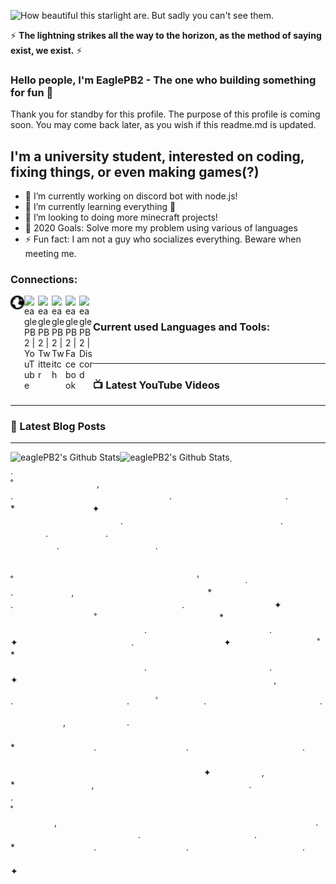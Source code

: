 ![How beautiful this starlight are. But sadly you can't see them.](https://i.imgur.com/7GamgTm.jpg)

⚡ **The lightning strikes all the way to the horizon, as the method of saying exist, we exist.** ⚡


### Hello people, I'm EaglePB2 - The one who building something for fun 👋
Thank you for standby for this profile.
The purpose of this profile is coming soon.
You may come back later, as you wish if this readme.md is updated.

## I'm a university student, interested on coding, fixing things, or even making games(?)
- 🔭 I’m currently working on discord bot with node.js!
- 🌱 I’m currently learning everything 🤣
- 💬 I’m looking to doing more minecraft projects!
- 🥅 2020 Goals: Solve more my problem using various of languages
- ⚡ Fun fact: I am not a guy who socializes everything. Beware when meeting me.

### Connections:

[<img align="left" alt="challonge.com" width="22px" src="https://raw.githubusercontent.com/iconic/open-iconic/master/svg/globe.svg" />][website]
[<img align="left" alt="eaglePB2 | YouTube" width="22px" src="https://cdn.jsdelivr.net/npm/simple-icons@v3/icons/youtube.svg" />][youtube]
[<img align="left" alt="eaglePB2 | Twitter" width="22px" src="https://cdn.jsdelivr.net/npm/simple-icons@v3/icons/twitter.svg" />][twitter]
[<img align="left" alt="eaglePB2 | Twitch" width="22px" src="https://cdn.jsdelivr.net/npm/simple-icons@v3/icons/twitch.svg" />][twitch]
[<img align="left" alt="eaglePB2 | Facebook" width="22px" src="https://cdn.jsdelivr.net/npm/simple-icons@v3/icons/facebook.svg" />][facebook]
[<img align="left" alt="eaglePB2 | Discord" width="22px" src="https://cdn.jsdelivr.net/npm/simple-icons@v3/icons/discord.svg" />][discord]

<br />

### Current used Languages and Tools:

<br />

---

### 📺 Latest YouTube Videos
<!-- YOUTUBE:START -->
<!-- YOUTUBE:END -->

---

### 📕 Latest Blog Posts
<!-- BLOG-POST-LIST:START -->
<!-- BLOG-POST-LIST:END -->

---

<img align="left" alt="eaglePB2's Github Stats" src="https://github-readme-stats.vercel.app/api?username=eaglePB2&show_icons=true&hide_border=true&theme=merko" />
<img align="left" alt="eaglePB2's Github Stats" src="https://github-readme-stats.vercel.app/api/top-langs/?username=eaglePB2&show_icons=true&hide_border=true&theme=merko" /> 
.　　　　　 　　
　　　.　　　　　　　　　　　　　 　           　　　　　　　　　　　　　　　　　　　˚　　　
　   　　　　,　　　　　　　　　　　       　    　　　　　　　　　　　　 　　　　.　　　
 　　    　　　　　 　　　　　.　　　　　　　　　　　　　.　　　　　　　　　　　　　　　*
　　   　　　　　 ✦ 　　　　　　　         　        　　　　
　　 　　　　　　　 　　　　　.　　　　　　　　　　　　　　　　　　.　　　　　    　　.
　 　　　　　.　　　　
　　　　　   　　　　　.　　　　　　　　　　　.　　　　　　　　　　   　

　˚　　　　　　　　　　　　　　　　　　　　　ﾟ　　　　　.　　　　　　　　　　　　　　　.
　　 　 
‍ ‍ ‍ ‍ ‍ ‍ ‍ ‍ ‍ ‍ ,　 　　　　　　　　　　　　　　*
.　　　　　 　　　　　　　　　　　　　　.　　　　　　　　　　 ✦ 　　　　   　
　　　˚　　　　　　　　　　　　　　*　　　　　　 
 　　　　　　　　　　　　　　　.　　　　　　　　　　　　　　.
　　 　　　　　　　 ✦ 　　　　　　　　　　 　 ‍ ‍ ‍ ‍
.　　　　　　　　　　 ✦ 　　　　   　
　　　˚　　　　　　　　　　　　　　*　　　　　　 
 　　　　　　　　　　　　　　　.　　　　　　　　　　　　　　.
　　 　　　　　　　 ✦ 　　　　　　　　　　 　 ‍ ‍ ‍ ‍ 　　　　 　　　　　　　　　　　　,　　   　

.　　　　　　　　　　　　　.　　　ﾟ　  　　　.　　　　　　　　　　　　　.
 
　　　　　　,　　　　　　　.　　　　　　    　　　　
　　　　　　　　　　　　　　　　　　  
　　　　　　　　　　　　　　　　　　    　      　　　　　        　　　　*　　　　　　　　　.
　　　　　　　　　　.　　　　　　　　　　　　　.
　　　　　　　　　　　　　　　　       　   　　　　
　　　　　　　　　　　　　　　　       　   　　　　　　　　　　　　　　　　       　    ✦
　   　　　,　　　　　　　　　*　　   　　　　 　　,　　　 ‍ ‍ ‍ ‍ 　 　　　　　　　　　　　　.　　　　　 　　
　　　.　　　　　　　　　　　　　 　           　　　　　　　　　　　　　　　　　　　˚　　　
　   　　　　,　　　　　　　　　　　       　    　　　　　　　　　　　　　　　　.　　　
 　　    　　　　　 　　　　　.　　　　　　　　　　　　　.　　　　　　　　　　　　　　　*　　　　　　　　　. 　　　　　　　　　　.　　　　　　　　　　　　　. 　　　　　　　　　　　　　　　　 　 　　　　 　　　　　　　　　　　　　　　　 　 　　　　　　　　　　　　　　　　 　 ✦


[website]: https://gmc.challonge.com/zh_CN
[twitter]: https://twitter.com/eaglePB2
[youtube]: https://youtube.com/codeSTACKr
[twitch]: https://www.twitch.tv/eaglepb2
[facebook]: https://www.facebook.com/eaglePB2/
[discord]:https://discord.gg/qKrub9b
